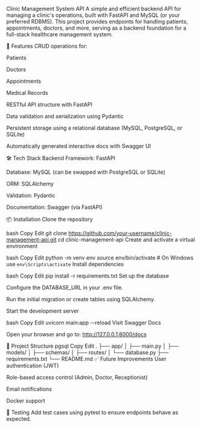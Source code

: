Clinic Management System API
A simple and efficient backend API for managing a clinic's operations, built with FastAPI and MySQL (or your preferred RDBMS). This project provides endpoints for handling patients, appointments, doctors, and more, serving as a backend foundation for a full-stack healthcare management system.

🚀 Features
CRUD operations for:

Patients

Doctors

Appointments

Medical Records

RESTful API structure with FastAPI

Data validation and serialization using Pydantic

Persistent storage using a relational database (MySQL, PostgreSQL, or SQLite)

Automatically generated interactive docs with Swagger UI

🛠️ Tech Stack
Backend Framework: FastAPI

Database: MySQL (can be swapped with PostgreSQL or SQLite)

ORM: SQLAlchemy

Validation: Pydantic

Documentation: Swagger (via FastAPI)

📦 Installation
Clone the repository

bash
Copy
Edit
git clone https://github.com/your-username/clinic-management-api.git
cd clinic-management-api
Create and activate a virtual environment

bash
Copy
Edit
python -m venv env
source env/bin/activate  # On Windows use `env\Scripts\activate`
Install dependencies

bash
Copy
Edit
pip install -r requirements.txt
Set up the database

Configure the DATABASE_URL in your .env file.

Run the initial migration or create tables using SQLAlchemy.

Start the development server

bash
Copy
Edit
uvicorn main:app --reload
Visit Swagger Docs

Open your browser and go to: http://127.0.0.1:8000/docs

📁 Project Structure
pgsql
Copy
Edit
.
├── app/
│   ├── main.py
│   ├── models/
│   ├── schemas/
│   ├── routes/
│   └── database.py
├── requirements.txt
└── README.md
✅ Future Improvements
User authentication (JWT)

Role-based access control (Admin, Doctor, Receptionist)

Email notifications

Docker support

🧪 Testing
Add test cases using pytest to ensure endpoints behave as expected.

